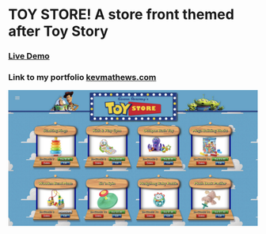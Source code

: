 # TOY STORE!  A store front themed after Toy Story

### [Live Demo](https://toystore-km.herokuapp.com/)

### Link to my portfolio [kevmathews.com](https://kevmathews.com/) 

<img src='public/img/screen1.jpg'>